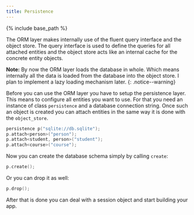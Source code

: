 ```yaml
---
title: Persistence
---
```


{% include base_path %}

The ORM layer makes internally use of the fluent query interface and the object store. The
query interface is used to define the queries for all attached entities and the object store
acts like an internal cache for the concrete entity objects.

**Note:** By now the ORM layer loads the database in whole. Which means internally all the
data is loaded from the database into the object store. I plan to implement a lazy loading
mechanism later.
{: .notice--warning}

Before you can use the ORM layer you have to setup the persistence layer. This means to
configure all entities you want to use. For that you need an instance of class
```persistence``` and a database connection string.
Once such an object is created you can attach entities in the same way it is done with the
```object_store```.

```cpp
persistence p("sqlite://db.sqlite");
p.attach<person>("person");
p.attach<student, person>("student");
p.attach<course>("course");
```
Now you can create the database schema simply by calling ```create```:
```cpp
p.create();
```
Or you can drop it as well:
```cpp
p.drop();
```
After that is done you can deal with a session object and start building your app.
